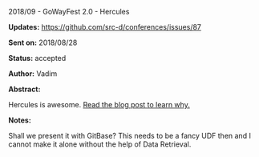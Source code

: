 2018/09 - GoWayFest 2.0 - Hercules

**Updates:** https://github.com/src-d/conferences/issues/87

**Sent on:** 2018/08/28

**Status:** accepted

**Author:** Vadim

**Abstract:**

Hercules is awesome. [Read the blog post to learn why.](https://blog-staging.srcd.run/post/hercules.v4/)

**Notes:**

Shall we present it with GitBase? This needs to be a fancy UDF then and I cannot make it alone without the
help of Data Retrieval.
